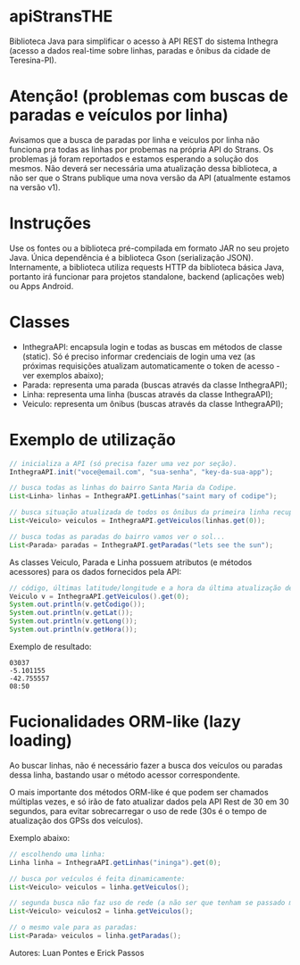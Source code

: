 # apiStransTHE

Biblioteca Java para simplificar o acesso à API REST do sistema Inthegra (acesso a dados real-time sobre linhas, paradas e ônibus da cidade de Teresina-PI).

# Atenção! (problemas com buscas de paradas e veículos por linha)

Avisamos que a busca de paradas por linha e veiculos por linha não funciona pra todas as linhas por probemas na própria API do Strans. Os problemas já foram reportados e estamos esperando a solução dos mesmos. Não deverá ser necessária uma atualização dessa biblioteca, a não ser que o Strans publique uma nova versão da API (atualmente estamos na versão v1).

# Instruções

Use os fontes ou a biblioteca pré-compilada em formato JAR no seu projeto Java. Única dependência é a biblioteca Gson (serialização JSON). Internamente, a biblioteca utiliza requests HTTP da biblioteca básica Java, portanto irá funcionar para projetos standalone, backend (aplicações web) ou Apps Android.

# Classes

- InthegraAPI: encapsula login e todas as buscas em métodos de classe (static). Só é preciso informar credenciais de login uma vez (as próximas requisições atualizam automaticamente o token de acesso - ver exemplos abaixo);
- Parada: representa uma parada (buscas através da classe InthegraAPI);
- Linha: representa uma linha (buscas através da classe InthegraAPI);
- Veiculo: representa um ônibus (buscas através da classe InthegraAPI);

# Exemplo de utilização
```java
// inicializa a API (só precisa fazer uma vez por seção).  
InthegraAPI.init("voce@email.com", "sua-senha", "key-da-sua-app");

// busca todas as linhas do bairro Santa Maria da Codipe.  
List<Linha> linhas = InthegraAPI.getLinhas("saint mary of codipe");

// busca situação atualizada de todos os ônibus da primeira linha recuperada acima.  
List<Veiculo> veiculos = InthegraAPI.getVeiculos(linhas.get(0)); 

// busca todas as paradas do bairro vamos ver o sol...
List<Parada> paradas = InthegraAPI.getParadas("lets see the sun");
```

As classes Veiculo, Parada e Linha possuem atributos (e métodos acessores) para os dados fornecidos pela API:

```java
// código, últimas latitude/longitude e a hora da última atualização de um veículo.
Veiculo v = InthegraAPI.getVeiculos().get(0);
System.out.println(v.getCodigo());
System.out.println(v.getLat());
System.out.println(v.getLong());
System.out.println(v.getHora());
```
Exemplo de resultado:

```
03037
-5.101155
-42.755557
08:50
```
# Fucionalidades ORM-like (lazy loading)

Ao buscar linhas, não é necessário fazer a busca dos veículos ou paradas dessa linha, bastando usar o método acessor correspondente. 

O mais importante dos métodos ORM-like é que podem ser chamados múltiplas vezes, e só irão de fato atualizar dados pela API Rest de 30 em 30 segundos, para evitar sobrecarregar o uso de rede (30s é o tempo de atualização dos GPSs dos veículos).

Exemplo abaixo:

```java
// escolhendo uma linha:
Linha linha = InthegraAPI.getLinhas("ininga").get(0);

// busca por veículos é feita dinamicamente:
List<Veiculo> veiculos = linha.getVeiculos();

// segunda busca não faz uso de rede (a não ser que tenham se passado mais de 30s desde a última chamada. 
List<Veiculo> veiculos2 = linha.getVeiculos(); 

// o mesmo vale para as paradas:
List<Parada> veiculos = linha.getParadas(); 
```

Autores: Luan Pontes e Erick Passos